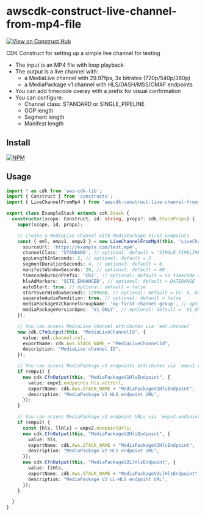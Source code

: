 # awscdk-construct-live-channel-from-mp4-file
[![View on Construct Hub](https://constructs.dev/badge?package=awscdk-construct-live-channel-from-mp4-file)](https://constructs.dev/packages/awscdk-construct-live-channel-from-mp4-file)

CDK Construct for setting up a simple live channel for testing
* The input is an MP4 file with loop playback
* The output is a live channel with:
  * a MediaLive channel with 29.97fps, 3x bitrates (720p/540p/360p)
  * a MediaPackage v1 channel with HLS/DASH/MSS/CMAF endpoints
* You can add timecode overay with a prefix for visual confirmation
* You can configure:
  * Channel class: STANDARD or SINGLE_PIPELINE
  * GOP length
  * Segment length
  * Manifest length

## Install
[![NPM](https://nodei.co/npm/awscdk-construct-live-channel-from-mp4-file.png?mini=true)](https://nodei.co/npm/awscdk-construct-live-channel-from-mp4-file/)

## Usage
```ts
import * as cdk from 'aws-cdk-lib';
import { Construct } from 'constructs';
import { LiveChannelFromMp4 } from 'awscdk-construct-live-channel-from-mp4-file';

export class ExampleStack extends cdk.Stack {
  constructor(scope: Construct, id: string, props?: cdk.StackProps) {
    super(scope, id, props);

    // Create a MediaLive channel with MediaPackage V1/V2 endpoints
    const { eml, empv1, empv2 } = new LiveChannelFromMp4(this, 'LiveChannelFromMp4', {
      sourceUrl: 'https://example.com/test.mp4',
      channelClass: 'STANDARD', // optional: default = 'SINGLE_PIPELINE'
      gopLengthInSeconds: 2, // optional: default = 3
      segmentDurationSeconds: 4, // optional: default = 6
      manifestWindowSeconds: 20, // optional: default = 60
      timecodeBurninPrefix: 'Ch1', // optional: default = no timecode overlay
      hlsAdMarkers: 'SCTE_ENHANCED', // optional: default = DATERANGE
      autoStart: true, // optional: default = false
      startoverWindowSeconds: 1209600, // optional: default = V1: 0, V2: 60
      separateAudioRendition: true, // optional: default = false
      mediaPackageV2ChannelGroupName: 'my-first-channel-group', // optional: default = a new channel group will be created with a random UUID
      mediaPackageVersionSpec: 'V1_ONLY', // optional: default = 'V1_AND_V2'
    });

    // You can access MediaLive channel attributes via `eml.channel`
    new cdk.CfnOutput(this, "MediaLiveChannelId", {
      value: eml.channel.ref,
      exportName: cdk.Aws.STACK_NAME + "MediaLiveChannelId",
      description: "MediaLive channel ID",
    });

    // You can access MediaPackage_v1 endpoints attributes via `empv1.endpoints`
    if (empv1) {
      new cdk.CfnOutput(this, "MediaPackageV1HlsEndpoint", {
        value: empv1.endpoints.hls.attrUrl,
        exportName: cdk.Aws.STACK_NAME + "MediaPackageV1HlsEndpoint",
        description: "MediaPackage V1 HLS endpoint URL",
      });
    }

    // You can access MediaPackage_v2 endpoint URLs via `empv2.endpointUrls`
    if (empv2) {
      const {hls, llHls} = empv2.endpointUrls;
      new cdk.CfnOutput(this, "MediaPackageV2HlsEndpoint", {
        value: hls,
        exportName: cdk.Aws.STACK_NAME + "MediaPackageV2HlsEndpoint",
        description: "MediaPackage V2 HLS endpoint URL",
      });
      new cdk.CfnOutput(this, "MediaPackageV2LlHlsEndpoint", {
        value: llHls,
        exportName: cdk.Aws.STACK_NAME + "MediaPackageV2LlHlsEndpoint",
        description: "MediaPackage V2 LL-HLS endpoint URL",
      });
    }

  }
}
```

